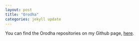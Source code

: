 ```yaml
---
layout: post
title: "Orodha"
categories: jekyll update
---
```


You can find the Orodha repositories on my Github page, [here][edison-stuart-github].

[edison-stuart-github]: "https://github.com/Edison-Stuart"
